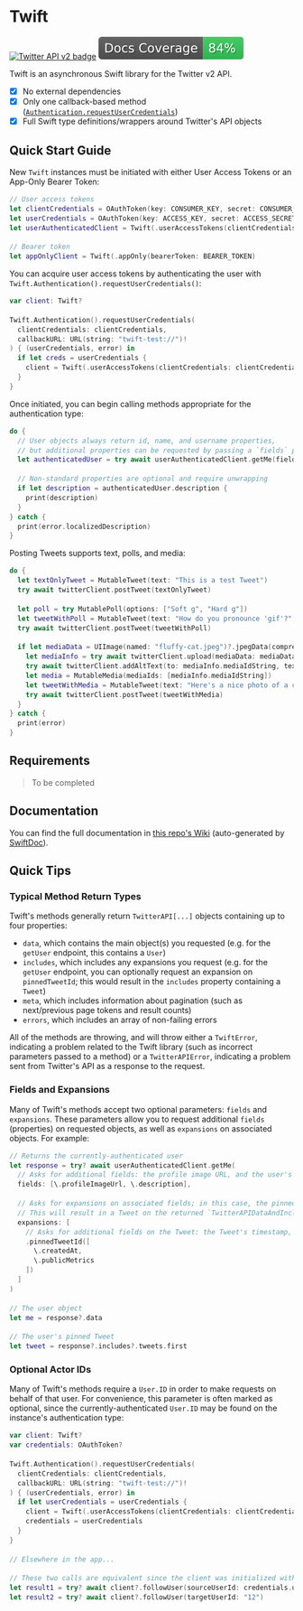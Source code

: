 # Twift

[![Twitter API v2 badge](https://img.shields.io/endpoint?url=https%3A%2F%2Ftwbadges.glitch.me%2Fbadges%2Fv2)](https://developer.twitter.com/en/docs/twitter-api/early-access)
[![Documentation Coverage](https://github.com/daneden/Twift/blob/badges/.github/badges/coverage.svg)](https://github.com/daneden/Twift/wiki)

Twift is an asynchronous Swift library for the Twitter v2 API.

- [x] No external dependencies
- [x] Only one callback-based method ([`Authentication.requestUserCredentials`](https://github.com/daneden/Twift/wiki/Twift_Authentication#requestusercredentialsclientcredentialscallbackurlpresentationcontextproviderwith))
- [x] Full Swift type definitions/wrappers around Twitter's API objects

## Quick Start Guide

New `Twift` instances must be initiated with either User Access Tokens or an App-Only Bearer Token:

```swift
// User access tokens
let clientCredentials = OAuthToken(key: CONSUMER_KEY, secret: CONSUMER_SECRET)
let userCredentials = OAuthToken(key: ACCESS_KEY, secret: ACCESS_SECRET)
let userAuthenticatedClient = Twift(.userAccessTokens(clientCredentials: clientCredentials, userCredentials: userCredentials)

// Bearer token
let appOnlyClient = Twift(.appOnly(bearerToken: BEARER_TOKEN)
```

You can acquire user access tokens by authenticating the user with `Twift.Authentication().requestUserCredentials()`:

```swift
var client: Twift?

Twift.Authentication().requestUserCredentials(
  clientCredentials: clientCredentials,
  callbackURL: URL(string: "twift-test://")!
) { (userCredentials, error) in
  if let creds = userCredentials {
    client = Twift(.userAccessTokens(clientCredentials: clientCredentials, userCredentials: creds))
  }
}
```

Once initiated, you can begin calling methods appropriate for the authentication type:

```swift
do {
  // User objects always return id, name, and username properties,
  // but additional properties can be requested by passing a `fields` parameter
  let authenticatedUser = try await userAuthenticatedClient.getMe(fields: [\.profilePhotoUrl, \.description])
  
  // Non-standard properties are optional and require unwrapping
  if let description = authenticatedUser.description {
    print(description)
  }
} catch {
  print(error.localizedDescription)
}
```

Posting Tweets supports text, polls, and media:

```swift
do {
  let textOnlyTweet = MutableTweet(text: "This is a test Tweet")
  try await twitterClient.postTweet(textOnlyTweet)
  
  let poll = try MutablePoll(options: ["Soft g", "Hard g"])
  let tweetWithPoll = MutableTweet(text: "How do you pronounce 'gif'?", poll: poll)
  try await twitterClient.postTweet(tweetWithPoll)
  
  if let mediaData = UIImage(named: "fluffy-cat.jpeg")?.jpegData(compressionQuality: 1.0) {
    let mediaInfo = try await twitterClient.upload(mediaData: mediaData, mimeType: .jpeg)
    try await twitterClient.addAltText(to: mediaInfo.mediaIdString, text: "A fluffy cat")
    let media = MutableMedia(mediaIds: [mediaInfo.mediaIdString])
    let tweetWithMedia = MutableTweet(text: "Here's a nice photo of a cat", media: media)
    try await twitterClient.postTweet(tweetWithMedia)
  }
} catch {
  print(error)
}
```

## Requirements

> To be completed

## Documentation

You can find the full documentation in [this repo's Wiki](https://github.com/daneden/Twift/wiki) (auto-generated by [SwiftDoc](https://github.com/SwiftDoc/swift-doc)). 

## Quick Tips

### Typical Method Return Types
Twift's methods generally return `TwitterAPI[...]` objects containing up to four properties:

- `data`, which contains the main object(s) you requested (e.g. for the `getUser` endpoint, this contains a `User`)
- `includes`, which includes any expansions you request (e.g. for the `getUser` endpoint, you can optionally request an expansion on `pinnedTweetId`; this would result in the `includes` property containing a `Tweet`)
- `meta`, which includes information about pagination (such as next/previous page tokens and result counts)
- `errors`, which includes an array of non-failing errors

All of the methods are throwing, and will throw either a `TwiftError`, indicating a problem related to the Twift library (such as incorrect parameters passed to a method) or a `TwitterAPIError`, indicating a problem sent from Twitter's API as a response to the request.

###  Fields and Expansions

Many of Twift's methods accept two optional parameters: `fields` and `expansions`. These parameters allow you to request additional `fields` (properties) on requested objects, as well as `expansions` on associated objects. For example:

```swift
// Returns the currently-authenticated user
let response = try? await userAuthenticatedClient.getMe(
  // Asks for additional fields: the profile image URL, and the user's description/bio
  fields: [\.profileImageUrl, \.description],
  
  // Asks for expansions on associated fields; in this case, the pinned Tweet ID.
  // This will result in a Tweet on the returned `TwitterAPIDataAndIncludes.includes`
  expansions: [
    // Asks for additional fields on the Tweet: the Tweet's timestamp, and public metrics (likes, retweets, and replies)
    .pinnedTweetId([
      \.createdAt,
      \.publicMetrics
    ])
  ]
)

// The user object
let me = response?.data

// The user's pinned Tweet
let tweet = response?.includes?.tweets.first
```

### Optional Actor IDs

Many of Twift's methods require a `User.ID` in order to make requests on behalf of that user. For convenience, this parameter is often marked as optional, since the currently-authenticated `User.ID` may be found on the instance's authentication type:

```swift
var client: Twift?
var credentials: OAuthToken?

Twift.Authentication().requestUserCredentials(
  clientCredentials: clientCredentials,
  callbackURL: URL(string: "twift-test://")!
) { (userCredentials, error) in
  if let userCredentials = userCredentials {
    client = Twift(.userAccessTokens(clientCredentials: clientCredentials, userCredentials: userCredentials))
    credentials = userCredentials
  }
}

// Elsewhere in the app...

// These two calls are equivalent since the client was initialized with an OAuthToken containing the authenticated user's ID
let result1 = try? await client?.followUser(sourceUserId: credentials.userId!, targetUserId: "12")
let result2 = try? await client?.followUser(targetUserId: "12")

```
